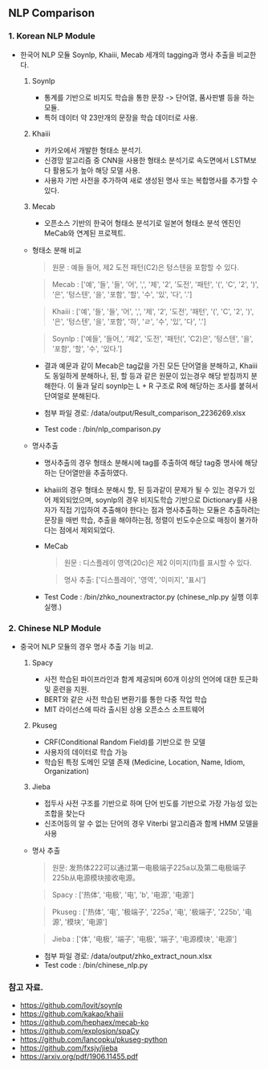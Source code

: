 ## NLP Comparison

### 1. Korean NLP Module

* 한국어 NLP 모듈 Soynlp, Khaiii, Mecab 세개의 tagging과 명사 추출을 비교한다.
    1. Soynlp
        * 통계를 기반으로 비지도 학습을 통한 문장 -> 단어열, 품사판별 등을 하는 모듈.
        * 특허 데이터 약 23만개의 문장을 학습 데이터로 사용.

    2. Khaiii
        * 카카오에서 개발한 형태소 분석기.
        * 신경망 알고리즘 중 CNN을 사용한 형태소 분석기로 속도면에서 LSTM보다 활용도가 높아 해당 모델 사용.
        * 사용자 기반 사전을 추가하여 새로 생성된 명사 또는 복합명사를 추가할 수 있다.

    3. Mecab
        * 오픈소스 기반의 한국어 형태소 분석기로 일본어 형태소 분석 엔진인 MeCab와 연계된 프로젝트.

	* 형태소 분해 비교
		> 원문 : 예들 들어, 제2 도전 패턴(C2)은 텅스텐을 포함할 수 있다.

		> Mecab : ['예', '들', '들', '어', ',', '제', '2', '도전', '패턴', '(', 'C', '2', ')', '은', '텅스텐', '을', '포함', '할', '수', '있', '다', '.']

		> Khaiii : ['예', '들', '들', '어', ',', '제', '2', '도전', '패턴', '(', 'C', '2', ')', '은', '텅스텐', '을', '포함', '하', 'ㄹ', '수', '있', '다', '.']

		> Soynlp : ['예들', '들어,', '제2', '도전', '패턴(', 'C2)은', '텅스텐', '을', '포함', '할', '수', '있다.']

        * 결과 예문과 같이 Mecab은 tag값을 가진 모든 단어열을 분해하고, Khaiii도 동일하게 분해하나, 된, 할 등과 같은 원문이 있는경우 해당 받침까지 분해한다. 이 둘과 달리 soynlp는 L + R 구조로 R에 해당하는 조사를 붙혀서 단여얼로 분해된다.

        * 첨부 파일 경로: /data/output/Result_comparison_2236269.xlsx
        * Test code : /bin/nlp_comparison.py
 
	* 명사추출
        * 명사추출의 경우 형태소 분해시에 tag를 추출하여 해당 tag중 명사에 해당하는 단어열만을 추출하였다.

        * khaiii의 경우 형태소 분해시 할, 된 등과같이 문제가 될 수 있는 경우가 있어 제외되었으며, soynlp의 경우 비지도학습 기반으로 Dictionary를 사용자가 직접 기입하여 추출해야 한다는 점과 명사추출하는 모듈은 추출하려는 문장을 매번 학습, 추출을 해야하는점, 정렬이 빈도수순으로 매칭이 불가하다는 점에서 제외되었다.

        * MeCab
            > 원문 : 디스플레이 영역(20c)은 제2 이미지(I1)를 표시할 수 있다.
			
            > 명사 추출: ['디스플레이', '영역', '이미지', '표시']
        * Test Code : /bin/zhko_nounextractor.py (chinese_nlp.py 실행 이후 실행.)


### 2. Chinese NLP Module

* 중국어 NLP 모듈의 경우 명사 추출 기능 비교.
    1. Spacy
        * 사전 학습된 파이프라인과 함계 제공되며 60개 이상의 언어에 대한 토근화 및 훈련을 지원.
        * BERT와 같은 사전 학습된 변환기를 통한 다중 작업 학습
        * MIT 라이선스에 따라 출시된 상용 오픈소스 소프트웨어

    2. Pkuseg
        * CRF(Conditional Random Field)를 기반으로 한 모델
        * 사용자의 데이터로 학습 가능
        * 학습된 특정 도메인 모델 존재 (Medicine, Location, Name, Idiom, Organization)
		
    3. Jieba
          * 접두사 사전 구조를 기반으로 하며 단어 빈도를 기반으로 가장 가능성 있는 조합을 찾는다
          * 신조어등의 알 수 없는 단어의 경우 Viterbi 알고리즘과 함께 HMM 모델을 사용

    * 명사 추출
        > 원문: 发热体222可以通过第一电极端子225a以及第二电极端子225b从电源模块接收电源。

        > Spacy : ['热体', '电极', '电', 'b', '电源', '电源']

        > Pkuseg : ['热体', '电', '极端子', '225a', '电', '极端子', '225b', '电源', '模块', '电源']

        > Jieba : ['体', '电极', '端子', '电极', '端子', '电源模块', '电源']

        * 첨부 파일 경로: /data/output/zhko_extract_noun.xlsx
        * Test code : /bin/chinese_nlp.py

### 참고 자료.
* https://github.com/lovit/soynlp
* https://github.com/kakao/khaiii
* https://github.com/hephaex/mecab-ko
* https://github.com/explosion/spaCy
* https://github.com/lancopku/pkuseg-python
* https://github.com/fxsjy/jieba
* https://arxiv.org/pdf/1906.11455.pdf